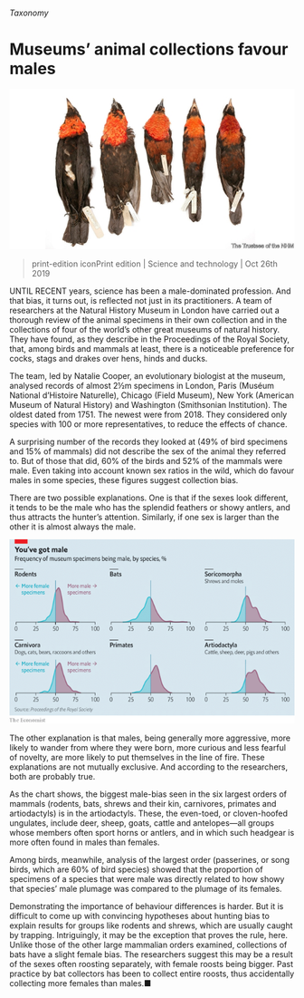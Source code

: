 ###### Taxonomy

# Museums’ animal collections favour males 

![image](images/20191026_stp502.jpg) 

> print-edition iconPrint edition | Science and technology | Oct 26th 2019 

UNTIL RECENT years, science has been a male-dominated profession. And that bias, it turns out, is reflected not just in its practitioners. A team of researchers at the Natural History Museum in London have carried out a thorough review of the animal specimens in their own collection and in the collections of four of the world’s other great museums of natural history. They have found, as they describe in the Proceedings of the Royal Society, that, among birds and mammals at least, there is a noticeable preference for cocks, stags and drakes over hens, hinds and ducks. 

The team, led by Natalie Cooper, an evolutionary biologist at the museum, analysed records of almost 2½m specimens in London, Paris (Muséum National d’Histoire Naturelle), Chicago (Field Museum), New York (American Museum of Natural History) and Washington (Smithsonian Institution). The oldest dated from 1751. The newest were from 2018. They considered only species with 100 or more representatives, to reduce the effects of chance. 

A surprising number of the records they looked at (49% of bird specimens and 15% of mammals) did not describe the sex of the animal they referred to. But of those that did, 60% of the birds and 52% of the mammals were male. Even taking into account known sex ratios in the wild, which do favour males in some species, these figures suggest collection bias. 

There are two possible explanations. One is that if the sexes look different, it tends to be the male who has the splendid feathers or showy antlers, and thus attracts the hunter’s attention. Similarly, if one sex is larger than the other it is almost always the male. 

![image](images/20191026_STC972.png) 

The other explanation is that males, being generally more aggressive, more likely to wander from where they were born, more curious and less fearful of novelty, are more likely to put themselves in the line of fire. These explanations are not mutually exclusive. And according to the researchers, both are probably true. 

As the chart shows, the biggest male-bias seen in the six largest orders of mammals (rodents, bats, shrews and their kin, carnivores, primates and artiodactyls) is in the artiodactyls. These, the even-toed, or cloven-hoofed ungulates, include deer, sheep, goats, cattle and antelopes—all groups whose members often sport horns or antlers, and in which such headgear is more often found in males than females. 

Among birds, meanwhile, analysis of the largest order (passerines, or song birds, which are 60% of bird species) showed that the proportion of specimens of a species that were male was directly related to how showy that species’ male plumage was compared to the plumage of its females. 

Demonstrating the importance of behaviour differences is harder. But it is difficult to come up with convincing hypotheses about hunting bias to explain results for groups like rodents and shrews, which are usually caught by trapping. Intriguingly, it may be the exception that proves the rule, here. Unlike those of the other large mammalian orders examined, collections of bats have a slight female bias. The researchers suggest this may be a result of the sexes often roosting separately, with female roosts being bigger. Past practice by bat collectors has been to collect entire roosts, thus accidentally collecting more females than males.■ 

